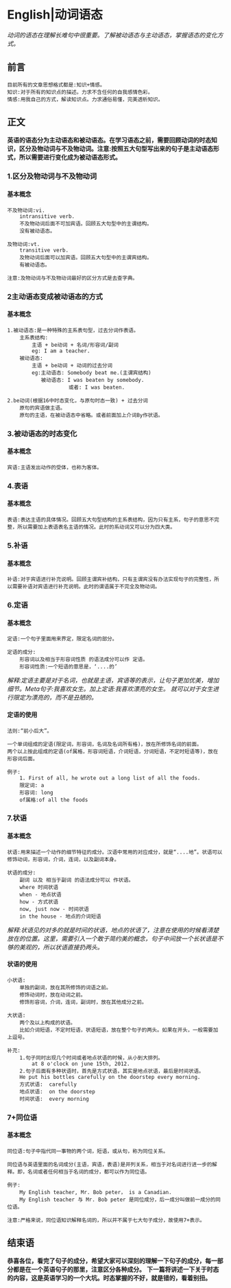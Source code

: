 # English|动词语态
*动词的语态在理解长难句中很重要。了解被动语态与主动语态，掌握语态的变化方式。*

## 前言
    目前所有的文章思想格式都是:知识+情感。
    知识:对于所有的知识点的描述。力求不含任何的自我感情色彩。
    情感:用我自己的方式，解读知识点。力求通俗易懂，完美透析知识。

## 正文
**英语的语态分为主动语态和被动语态。在学习语态之前，需要回顾动词的时态知识，区分及物动词与不及物动词。注意:按照五大句型写出来的句子是主动语态形式，所以需要进行变化成为被动语态形式。**

### 1.区分及物动词与不及物动词
#### 基本概念
    不及物动词:vi.
        intransitive verb.
        不及物动词后面不可加宾语。回顾五大句型中的主谓结构。
        没有被动语态。

    及物动词:vt.
        transitive verb.        
        及物动词后面可以加宾语。回顾五大句型中的主谓宾结构。
        有被动语态。
    
    注意:及物动词与不及物动词最好的区分方式是去查字典。

### 2主动语态变成被动语态的方式
#### 基本概念
    1.被动语态:是一种特殊的主系表句型，过去分词作表语。
        主系表结构:
            主语 + be动词 + 名词/形容词/副词
            eg: I am a teacher.
        被动语态:
            主语 + be动词 + 动词的过去分词
            eg:主动语态: Somebody beat me.(主谓宾结构)
               被动语态: I was beaten by somebody.
                        或者: I was beaten.

    2.be动词(根据16中时态变化，与原句时态一致) + 过去分词
        原句的宾语做主语。
        原句的主语，在被动语态中省略。或者前面加上介词By作状语。

    
### 3.被动语态的时态变化
#### 基本概念
    宾语:主语发出动作的受体，也称为客体。

    
### 4.表语
#### 基本概念
    表语:表达主语的具体情况。回顾五大句型结构的主系表结构，因为只有主系，句子的意思不完整，所以需要加上表语表名主语的情况。此时的系动词又可以分为四大类。
    

### 5.补语
#### 基本概念
    补语:对于宾语进行补充说明。回顾主谓宾补结构，只有主谓宾没有办法实现句子的完整性，所以需要补语对宾语进行补充说明。此时的谓语属于不完全及物动词。

   
### 6.定语
#### 基本概念
    定语:一个句子里面用来界定，限定名词的部分。

    定语的成分:
        形容词以及相当于形容词性质 的语法成分可以作 定语。
        形容词性质:一个短语的意思是，‘....的’

*解释:定语主要是对于名词，也就是主语，宾语等的表示，让句子更加优美，增加细节。Meta句子:我喜欢女生。加上定语:我喜欢漂亮的女生。 就可以对于女生进行限定为漂亮的，而不是丑陋的。*

#### 定语的使用
    法则:“前小后大”。
    
    一个单词组成的定语(限定词，形容词，名词及名词所有格)，放在所修饰名词的前面。
    两个以上按此组成的定语(of属格，形容词短语，介词短语，分词短语，不定时短语等)，放在形容词后面。

    例子:
        1. First of all, he wrote out a long list of all the foods.
        限定词: a
        形容词: long
        of属格:of all the foods


### 7.状语
#### 基本概念
    状语:用来描述一个动作的细节特征的成分。汉语中常用的对应成分，就是“....地”。状语可以修饰动词，形容词，介词，连词，以及副词本身。

    状语的成分:
        副词 以及 相当于副词 的语法成分可以 作状语。
        where 时间状语
        when - 地点状语
        how - 方式状语
        now, just now - 时间状语
        in the house - 地点的介词短语

*解释:状语见的对多的就是时间的状语，地点的状语了，注意在使用的时候看清楚放在的位置。这里，需要引入一个敢于简约美的概念，句子中间放一个长状语是不够的美观的，所以状语直接扔两头。*

#### 状语的使用
    小状语:
        单独的副词，放在其所修饰的词语之前。
        修饰动词时，放在动词之前。
        修饰形容词，介词，连词，副词时，放在其他成分之前。

    大状语:
        两个及以上构成的状语。
        比如介词短语，不定时短语，状语短语，放在整个句子的两头。如果在开头，一般需要加上逗号。

    补充:
        1.句子同时出现几个时间或者地点状语的时候，从小到大排列。
            at 8 o'clock on june 15th, 2012.
        2.句子后面有多种状语时，首先是方式状语，其实是地点状语，最后是时间状语。
        He put his bottles carefully on the doorstep every morning.
        方式状语:  carefully
        地点状语:  on the doorstep
        时间状语:  every morning

### 7+同位语
#### 基本概念
    同位语:句子中指代同一事物的两个词，短语，或从句，称为同位关系。

    同位语与英语里面的名词成分(主语，宾语，表语)是并列关系，相当于对名词进行进一步的解释。即，名词或者任何相当于名词的成分，都可以作为同位语。

    例子:
        My English teacher, Mr. Bob peter， is a Canadian.
        My English teacher 与 Mr. Bob peter 是同位成分，后一成分叫做前一成分的同位语。

    注意:严格来说，同位语知识解释名词的，所以并不属于七大句子成分，故使用7+表示。

## 结束语
 **恭喜各位，看完了句子的成分，希望大家可以深刻的理解一下句子的成分，每一部分都是在一个英语句子的那里，注意区分各种成分。**
**下一篇将讲述一下关于时态的内容，这是英语学习的一个大坑。时态掌握的不好，就是错的，看着别扭。**













